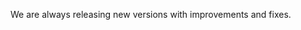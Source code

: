 
We are always releasing new versions with improvements and fixes.

<!--

Here is what's new:

- [QNTM-XXXX](https://jira.autodesk.com/browse/QNTM-XXXX) Fix something.

-->
